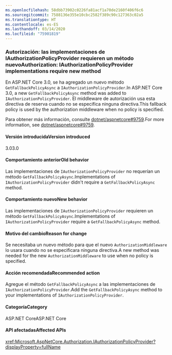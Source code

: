 ```yaml
---
ms.openlocfilehash: 58dbb73902c0226fa81acf1a70de2160f406f6c6
ms.sourcegitcommit: 7588136e355e10cbc2582f389c90c127363c02a5
ms.translationtype: HT
ms.contentlocale: es-ES
ms.lasthandoff: 03/14/2020
ms.locfileid: "75901819"
---
```

### <a name="authorization-iauthorizationpolicyprovider-implementations-require-new-method"></a><span data-ttu-id="c98ab-101">Autorización: las implementaciones de IAuthorizationPolicyProvider requieren un método nuevo</span><span class="sxs-lookup"><span data-stu-id="c98ab-101">Authorization: IAuthorizationPolicyProvider implementations require new method</span></span>

<span data-ttu-id="c98ab-102">En ASP.NET Core 3.0, se ha agregado un nuevo método `GetFallbackPolicyAsync` a `IAuthorizationPolicyProvider`.</span><span class="sxs-lookup"><span data-stu-id="c98ab-102">In ASP.NET Core 3.0, a new `GetFallbackPolicyAsync` method was added to `IAuthorizationPolicyProvider`.</span></span> <span data-ttu-id="c98ab-103">El middleware de autorización usa esta directiva de reserva cuando no se especifica ninguna directiva.</span><span class="sxs-lookup"><span data-stu-id="c98ab-103">This fallback policy is used by the authorization middleware when no policy is specified.</span></span>

<span data-ttu-id="c98ab-104">Para obtener más información, consulte [dotnet/aspnetcore#9759](https://github.com/dotnet/aspnetcore/pull/9759).</span><span class="sxs-lookup"><span data-stu-id="c98ab-104">For more information, see [dotnet/aspnetcore#9759](https://github.com/dotnet/aspnetcore/pull/9759).</span></span>

#### <a name="version-introduced"></a><span data-ttu-id="c98ab-105">Versión introducida</span><span class="sxs-lookup"><span data-stu-id="c98ab-105">Version introduced</span></span>

<span data-ttu-id="c98ab-106">3.0</span><span class="sxs-lookup"><span data-stu-id="c98ab-106">3.0</span></span>

#### <a name="old-behavior"></a><span data-ttu-id="c98ab-107">Comportamiento anterior</span><span class="sxs-lookup"><span data-stu-id="c98ab-107">Old behavior</span></span>

<span data-ttu-id="c98ab-108">Las implementaciones de `IAuthorizationPolicyProvider` no requerían un método `GetFallbackPolicyAsync`.</span><span class="sxs-lookup"><span data-stu-id="c98ab-108">Implementations of `IAuthorizationPolicyProvider` didn't require a `GetFallbackPolicyAsync` method.</span></span>

#### <a name="new-behavior"></a><span data-ttu-id="c98ab-109">Comportamiento nuevo</span><span class="sxs-lookup"><span data-stu-id="c98ab-109">New behavior</span></span>

<span data-ttu-id="c98ab-110">Las implementaciones de `IAuthorizationPolicyProvider` requieren un método `GetFallbackPolicyAsync`.</span><span class="sxs-lookup"><span data-stu-id="c98ab-110">Implementations of `IAuthorizationPolicyProvider` require a `GetFallbackPolicyAsync` method.</span></span>

#### <a name="reason-for-change"></a><span data-ttu-id="c98ab-111">Motivo del cambio</span><span class="sxs-lookup"><span data-stu-id="c98ab-111">Reason for change</span></span>

<span data-ttu-id="c98ab-112">Se necesitaba un nuevo método para que el nuevo `AuthorizationMiddleware` lo usara cuando no se especificara ninguna directiva.</span><span class="sxs-lookup"><span data-stu-id="c98ab-112">A new method was needed for the new `AuthorizationMiddleware` to use when no policy is specified.</span></span>

#### <a name="recommended-action"></a><span data-ttu-id="c98ab-113">Acción recomendada</span><span class="sxs-lookup"><span data-stu-id="c98ab-113">Recommended action</span></span>

<span data-ttu-id="c98ab-114">Agregue el método `GetFallbackPolicyAsync` a las implementaciones de `IAuthorizationPolicyProvider`.</span><span class="sxs-lookup"><span data-stu-id="c98ab-114">Add the `GetFallbackPolicyAsync` method to your implementations of `IAuthorizationPolicyProvider`.</span></span>

#### <a name="category"></a><span data-ttu-id="c98ab-115">Categoría</span><span class="sxs-lookup"><span data-stu-id="c98ab-115">Category</span></span>

<span data-ttu-id="c98ab-116">ASP.NET Core</span><span class="sxs-lookup"><span data-stu-id="c98ab-116">ASP.NET Core</span></span>

#### <a name="affected-apis"></a><span data-ttu-id="c98ab-117">API afectadas</span><span class="sxs-lookup"><span data-stu-id="c98ab-117">Affected APIs</span></span>

<xref:Microsoft.AspNetCore.Authorization.IAuthorizationPolicyProvider?displayProperty=fullName>

<!-- 

#### Affected APIs

`T:Microsoft.AspNetCore.Authorization.IAuthorizationPolicyProvider`

-->
